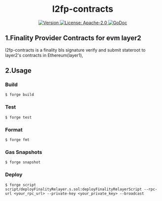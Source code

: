 <!--
parent:
  order: false
-->

<div align="center">
  <h1> l2fp-contracts</h1>
</div>

<div align="center">
  <a href="https://github.com/dapplink-labs/l2-fp-contracts/releases/latest">
    <img alt="Version" src="https://img.shields.io/github/tag/dapplink-labs/l2-fp-contracts.svg" />
  </a>
  <a href="https://github.com/dapplink-labs/l2-fp-contracts/blob/main/LICENSE">
    <img alt="License: Apache-2.0" src="https://img.shields.io/github/license/dapplink-labs/l2-fp-contracts.svg" />
  </a>
  <a href="https://pkg.go.dev/github.com/dapplink-labs/l2-fp-contracts">
    <img alt="GoDoc" src="https://godoc.org/github.com/dapplink-labs/l2-fp-contracts?status.svg" />
  </a>
</div>

## 1.Finality Provider Contracts for evm layer2

l2fp-contracts is a finality bls signature verify and submit stateroot to layer2's contracts in Ethereum(layer1), 

## 2.Usage

### Build

```shell
$ forge build
```

### Test

```shell
$ forge test
```

### Format

```shell
$ forge fmt
```

### Gas Snapshots

```shell
$ forge snapshot
```

### Deploy

```shell
$ forge script script/deployFinalityRelayer.s.sol:deployFinalityRelayerScript --rpc-url <your_rpc_url> --private-key <your_private_key> --broadcast
```

